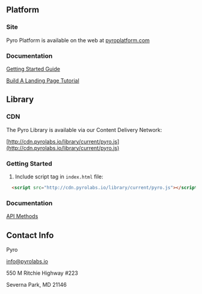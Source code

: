 ## Platform
### Site
Pyro Platform is available on the web at [pyroplatform.com](http://pyroplatform.com)

### Documentation

[Getting Started Guide](http://pyrolabs.readme.io/v1.0/docs/getting-started)

[Build A Landing Page Tutorial](http://pyrolabs.readme.io/v1.0/docs/add-a-landing-page)

## Library

### CDN

The Pyro Library is available via our Content Delivery Network:

[http://cdn.pyrolabs.io/library/current/pyro.js](http://cdn.pyrolabs.io/library/current/pyro.js)

### Getting Started

1. Include script tag in `index.html` file:

  ```html
    <script src="http://cdn.pyrolabs.io/library/current/pyro.js"></script>
  ```

### Documentation

[API Methods](http://cdn.pyrolabs.io/library/current/docs/Pyro.html)



## Contact Info
Pyro

info@pyrolabs.io

550 M Ritchie Highway #223

Severna Park, MD 21146
